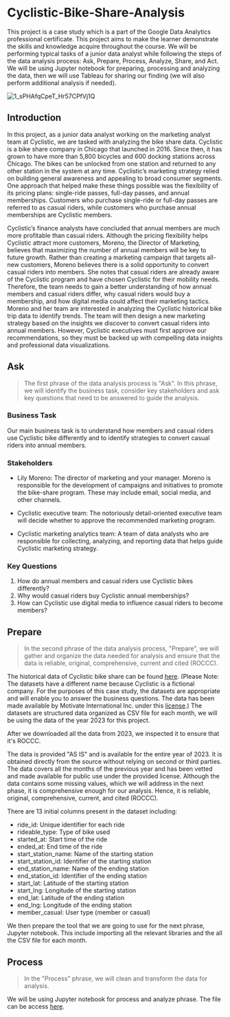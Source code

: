 # Cyclistic-Bike-Share-Analysis
This project is a case study which is a part of the Google Data Analytics professional certificate. This project aims to make the learner demonstrate the skills and knowledge acquire throughout the course. We will be performing typical tasks of a junior data analyst while following the steps of the data analysis process: Ask, Prepare, Process, Analyze, Share, and Act. We will be using Jupyter notebook for preparing, processing and analyzing the data, then we will use Tableau for sharing our finding (we will also perform additional analysis if needed).

![1_sPHAfqCpeT_Hr57CPfVj1Q](https://github.com/get211/Cyclistic-Bike-Share-Analysis/assets/170894868/2f4b97a4-47b8-4ebc-b42a-ec486a85efeb)
## Introduction
In this project, as a junior data analyst working on the marketing analyst team at Cyclistic, we are tasked with analyzing the bike share data. Cyclistic is a bike share company in Chicago that launched in 2016. Since then, it has grown to have more than 5,800 bicycles and 600 docking stations across Chicago. The bikes can be unlocked from one station and returned to any other station in the system at any time. Cyclistic’s marketing strategy relied on building general awareness and appealing to broad consumer segments. One approach that helped make these things possible was the flexibility of its pricing plans: single-ride passes, full-day passes, and annual memberships. Customers who purchase single-ride or full-day passes are referred to as casual riders, while customers who purchase annual memberships are Cyclistic members.

Cyclistic’s finance analysts have concluded that annual members are much more profitable than casual riders. Although the pricing flexibility helps Cyclistic attract more customers, Moreno, the Director of Marketing, believes that maximizing the number of annual members will be key to future growth. Rather than creating a marketing campaign that targets all-new customers, Moreno believes there is a solid opportunity to convert casual riders into members. She notes that casual riders are already aware of the Cyclistic program and have chosen Cyclistic for their mobility needs. Therefore, the team needs to gain a better understanding of how annual members and casual riders differ, why casual riders would buy a membership, and how digital media could affect their marketing tactics. Moreno and her team are interested in analyzing the Cyclistic historical bike trip data to identify trends. The team will then design a new marketing strategy based on the insights we discover to convert casual riders into annual members. However, Cyclistic executives must first approve our recommendations, so they must be backed up with compelling data insights and professional data visualizations.

## Ask
>The first phrase of the data analysis process is "Ask". In this phrase, we will identify the business task, consider key stakeholders and ask key questions that need to be answered to guide the analysis.

### Business Task
Our main business task is to understand how members and casual riders use Cyclistic bike differently and to identify strategies to convert casual riders into annual members.

### Stakeholders
- Lily Moreno: The director of marketing and your manager. Moreno is responsible for the development of campaigns and initiatives to promote the bike-share program. These may include email, social media, and other channels.

- Cyclistic executive team: The notoriously detail-oriented executive team will decide whether to approve the recommended marketing program.

- Cyclistic marketing analytics team: A team of data analysts who are responsible for collecting, analyzing, and reporting data that helps guide Cyclistic marketing strategy.

### Key Questions
1. How do annual members and casual riders use Cyclistic bikes differently?
2. Why would casual riders buy Cyclistic annual memberships?
3. How can Cyclistic use digital media to influence casual riders to become members?

## Prepare
>In the second phrase of the data analysis process, "Prepare", we will gather and organize the data needed for analysis and ensure that the data is reliable, original, comprehensive, current and cited (ROCCC).

The historical data of Cyclistic bike share can be found [here](https://divvy-tripdata.s3.amazonaws.com/index.html). (Please Note: The datasets have a different name because Cyclistic is a fictional company. For the purposes of this case study, the datasets are appropriate and will enable you to answer the business questions. The data has been made available by Motivate International Inc. under this [license](https://divvybikes.com/data-license-agreement).) The datasets are structured data organized as CSV file for each month, we will be using the data of the year 2023 for this project.

After we downloaded all the data from 2023, we inspected it to ensure that it's ROCCC.

The data is provided "AS IS" and is available for the entire year of 2023. It is obtained directly from the source without relying on second or third parties. The data covers all the months of the previous year and has been vetted and made available for public use under the provided license. Although the data contains some missing values, which we will address in the next phase, it is comprehensive enough for our analysis. Hence, it is reliable, original, comprehensive, current, and cited (ROCCC).

There are 13 initial columns present in the dataset including:
- ride_id: Unique identifier for each ride
- rideable_type: Type of bike used
- started_at: Start time of the ride
- ended_at: End time of the ride
- start_station_name: Name of the starting station
- start_station_id: Identifier of the starting station
- end_station_name: Name of the ending station
- end_station_id: Identifier of the ending station
- start_lat: Latitude of the starting station
- start_lng: Longitude of the starting station
- end_lat: Latitude of the ending station
- end_lng: Longitude of the ending station
- member_casual: User type (member or casual)

We then prepare the tool that we are going to use for the next phrase, Jupyter notebook. This include importing all the relevant libraries and the all the CSV file for each month.

## Process
>In the "Process" phrase, we will clean and transform the data for analysis.

We will be using Jupyter notebook for process and analyze phrase. The file can be access [here](https://github.com/get211/Cyclistic-Bike-Share-Analysis/blob/main/Cyclistic%20bike-share%20(Process%20%26%20Analyze).ipynb). 

